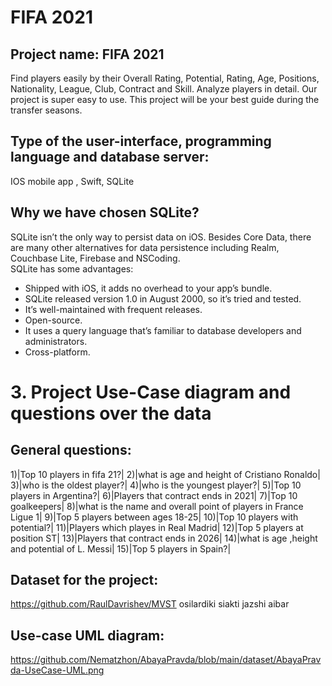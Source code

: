 # FIFA 2021
## Project name: FIFA 2021
Find players easily by their Overall Rating, Potential, Rating, Age, Positions, Nationality, League, Club, Contract and Skill. Analyze players in detail. Our project is super easy to use. This project will be your best guide during the transfer seasons.

## Type of the user-interface, programming language and database server:
IOS mobile app , Swift, SQLite

## Why we have chosen SQLite?
SQLite isn’t the only way to persist data on iOS. Besides Core Data, there are many other alternatives for data persistence including Realm, Couchbase Lite, Firebase and NSCoding.  
SQLite has some advantages:  

* Shipped with iOS, it adds no overhead to your app’s bundle.  
* SQLite released version 1.0 in August 2000, so it’s tried and tested.  
* It’s well-maintained with frequent releases.  
* Open-source.  
* It uses a query language that’s familiar to database developers and administrators.  
* Cross-platform.  

# 3. Project Use-Case diagram and questions over the data
## General questions:
1)|Top 10 players in fifa 21?|
2)|what is age and height of Cristiano Ronaldo|
3)|who is the oldest player?|
4)|who is the youngest player?|
5)|Top 10 players in Argentina?|
6)|Players that contract ends in 2021|
7)|Top 10 goalkeepers|
8)|what is the name and overall point of players in France Ligue 1|
9)|Top 5 players between ages 18-25|
10)|Top 10 players with potential?|
11)|Players which playes in Real Madrid| 
12)|Top 5 players at position ST|
13)|Players that contract ends in 2026|
14)|what is age ,height and potential of L. Messi|
15)|Top 5 players in Spain?|

## Dataset for the project:
https://github.com/RaulDavrishev/MVST osilardiki siakti jazshi aibar 

## Use-case UML diagram:
https://github.com/Nematzhon/AbayaPravda/blob/main/dataset/AbayaPravda-UseCase-UML.png
